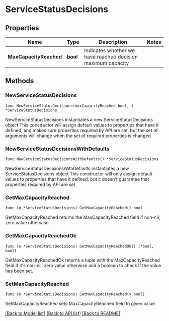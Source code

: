 # ServiceStatusDecisions

## Properties

Name | Type | Description | Notes
------------ | ------------- | ------------- | -------------
**MaxCapacityReached** | **bool** | Indicates whether we have reached decision maximum capacity | 

## Methods

### NewServiceStatusDecisions

`func NewServiceStatusDecisions(maxCapacityReached bool, ) *ServiceStatusDecisions`

NewServiceStatusDecisions instantiates a new ServiceStatusDecisions object
This constructor will assign default values to properties that have it defined,
and makes sure properties required by API are set, but the set of arguments
will change when the set of required properties is changed

### NewServiceStatusDecisionsWithDefaults

`func NewServiceStatusDecisionsWithDefaults() *ServiceStatusDecisions`

NewServiceStatusDecisionsWithDefaults instantiates a new ServiceStatusDecisions object
This constructor will only assign default values to properties that have it defined,
but it doesn't guarantee that properties required by API are set

### GetMaxCapacityReached

`func (o *ServiceStatusDecisions) GetMaxCapacityReached() bool`

GetMaxCapacityReached returns the MaxCapacityReached field if non-nil, zero value otherwise.

### GetMaxCapacityReachedOk

`func (o *ServiceStatusDecisions) GetMaxCapacityReachedOk() (*bool, bool)`

GetMaxCapacityReachedOk returns a tuple with the MaxCapacityReached field if it's non-nil, zero value otherwise
and a boolean to check if the value has been set.

### SetMaxCapacityReached

`func (o *ServiceStatusDecisions) SetMaxCapacityReached(v bool)`

SetMaxCapacityReached sets MaxCapacityReached field to given value.



[[Back to Model list]](../README.md#documentation-for-models) [[Back to API list]](../README.md#documentation-for-api-endpoints) [[Back to README]](../README.md)


